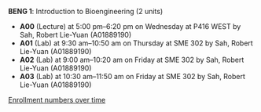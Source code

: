 **BENG 1**: Introduction to Bioengineering (2 units)

- **A00** (Lecture) at 5:00 pm–6:20 pm on Wednesday at P416 WEST by Sah, Robert Lie-Yuan (A01889190)
- **A01** (Lab) at 9:30 am–10:50 am on Thursday at SME 302 by Sah, Robert Lie-Yuan (A01889190)
- **A02** (Lab) at 9:00 am–10:20 am on Friday at SME 302 by Sah, Robert Lie-Yuan (A01889190)
- **A03** (Lab) at 10:30 am–11:50 am on Friday at SME 302 by Sah, Robert Lie-Yuan (A01889190)

[Enrollment numbers over time](./BENG1.tsv)
